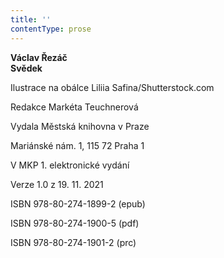 ```yaml
---
title: ''
contentType: prose
---
```


**Václav Řezáč  
Svědek**

Ilustrace na obálce Liliia Safina/Shutterstock.com

Redakce Markéta Teuchnerová

Vydala Městská knihovna v Praze

Mariánské nám. 1, 115 72 Praha 1

V MKP 1. elektronické vydání

Verze 1.0 z 19. 11. 2021

ISBN 978-80-274-1899-2 (epub)

ISBN 978-80-274-1900-5 (pdf)

ISBN 978-80-274-1901-2 (prc)
